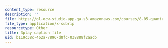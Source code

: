 ```yaml
---
content_type: resource
description: ''
file: https://ol-ocw-studio-app-qa.s3.amazonaws.com/courses/8-05-quantum-physics-ii-fall-2013/b119c38c462a7896d8fc038888f2aacb_WFQ-UcH4jMM.srt
file_type: application/x-subrip
resourcetype: Other
title: 3play caption file
uid: b119c38c-462a-7896-d8fc-038888f2aacb
---
```

